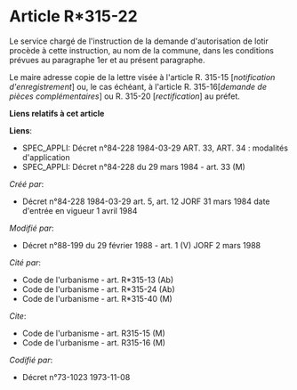 # Article R*315-22

Le service chargé de l'instruction de la demande d'autorisation de lotir procède à cette instruction, au nom de la commune,
dans les conditions prévues au paragraphe 1er et au présent paragraphe.

Le maire adresse copie de la lettre visée à l'article R. 315-15 [*notification d'enregistrement*] ou, le cas échéant, à
l'article R. 315-16[*demande de pièces complémentaires*] ou R. 315-20 [*rectification*] au préfet.

**Liens relatifs à cet article**

**Liens**:

  - SPEC_APPLI: Décret n°84-228 1984-03-29 ART. 33, ART. 34 : modalités d'application
  - SPEC_APPLI: Décret n°84-228 du 29 mars 1984 - art. 33 (M)

_Créé par_:

  - Décret n°84-228 1984-03-29 art. 5, art. 12 JORF 31 mars 1984 date d'entrée en vigueur 1 avril 1984

_Modifié par_:

  - Décret n°88-199 du 29 février 1988 - art. 1 (V) JORF 2 mars 1988

_Cité par_:

  - Code de l'urbanisme - art. R*315-13 (Ab)
  - Code de l'urbanisme - art. R*315-24 (Ab)
  - Code de l'urbanisme - art. R*315-40 (M)

_Cite_:

  - Code de l'urbanisme - art. R315-15 (M)
  - Code de l'urbanisme - art. R315-16 (M)

_Codifié par_:

  - Décret n°73-1023 1973-11-08

